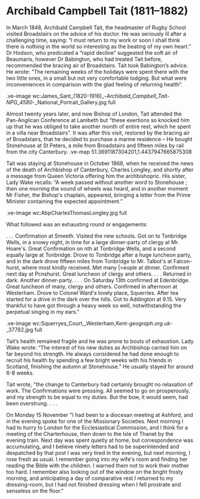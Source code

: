 # Archibald Campbell Tait (1811–1882)

In March 1848, Archibald Campbell Tait, the headmaster of Rugby School visited Broadstairs on the advice of his doctor. He was seriously ill after a challenging time, saying: “I must return to my work or soon I shall think there is nothing in the world so interesting as the beating of my own heart.” Dr Hodson, who predicated a “rapid decline” suggested the soft air of Beaumaris, however Dr Babington, who had treated Tait before, recommended the bracing air of Broadstairs. Tait took Babington’s advice. He wrote: “The remaining weeks of the holidays were spent there with the two little ones, in a small but not very comfortable lodging.  But what were inconveniences in comparison with the glad feeling of returning health”.

.ve-image wc:James_Sant_(1820-1916)_-_Archibald_Campbell_Tait_-_NPG_4580_-_National_Portrait_Gallery.jpg full

Almost twenty years later, and now Bishop of London, Tait attended the Pan-Anglican Conference at Lambeth but “these exertions so knocked him up that he was obliged to take another month of entire rest, which he spent in a villa near Broadstairs”. It was after this visit, restored by the bracing air of Broadstairs, that he decided to purchase a marine residence – He bought Stonehouse at St Peters, a mile from Broadstairs and fifteen miles by rail from the city Canterbury. 
.ve-map 51.3691187304201,1.4437947665875308

Tait was staying at Stonehouse in October 1868, when he received the news of the death of Archbishop of Canterbury, Charles Longley, and shortly after a message from Queen Victoria offering him the archbishopric. His sister, Lady Wake recalls: “A week passed without another word to Stonehouse ; then one morning the sound of wheels was heard, and in another moment Mr Fisher, the Bishop's chaplain, appeared, bringing a letter from the Prime Minister containing the expected appointment.”

.ve-image wc:AbpCharlesThomasLongley.jpg full

What followed was an exhausting round or engagements:

.  .  .  Confirmation  at  Smeeth.  Visited  the  new  schools.  Got on  to  Tonbridge  Wells,  in  a  snowy  night,  in  time  for  a  large dinner-party  of  clergy  at  Mr.  Hoare's.  Great  Confirmation  on nth  at  Tonbridge  Wells,  and  a  second  equally  large  at  Tonbridge. Drove  to  Tonbridge  after  a  huge  luncheon  party,  and  in  the  dark drove  fifteen  miles  from  Tonbridge  to  Mr.  Talbot's  at  Falcon- hurst,  where  most  kindly  received.  Met  many  |>eople  at  dinner. Confirmed  next  day  at  Pcnshurst.  Great  luncheon  of  clergy  and others.  .  .  .  Returned  in  dark.     Another  dinner-party.  .  .  .  On  Saturday  13th  confirmed  at  Edenbridge.  Great  luncheon  of  many, clergy  and  others.  Confirmed  in  afternoon  at  Westerham. Drove  to  Colonel  Ward's  lovely  place,  Squerries.  After  tea started  for  a  drive  in  the  dark  over  the  hills.  Got  to  Addington at  9.15.  Very  thankful  to  have  got  through  a  heavy  week  so well,  notwithstanding  the  perpetual  singing  in  my  ears."

.ve-image wc:Squerryes_Court,_Westerham,_Kent_-_geograph.org.uk_-_37782.jpg full


Tait’s health remained fragile and he was prone to bouts of exhaustion.  Lady Wake wrote: “The interest of his new duties as Archbishop carried him on far beyond his strength. He always considered he had done enough to recruit his health by spending a few bright weeks with his friends in Scotland, finishing the autumn at Stonehouse.” He usually stayed for around 6-8 weeks. 

Tait wrote,  "the  change  to  Canterbury  had  certainly brought  no  relaxation  of  work.  The  Confirmations  were  pressing. All  seemed  to  go  on  prosperously,  and  my  strength  to  be  equal to  my  duties.  But  the  bow,  it  would  seem,  had  been  overstrung. .  .  .  

On Monday 15 November  "I  had  been  to  a  diocesan meeting  at  Ashford,  and  in  the  evening  spoke  for  one  of  the Missionary  Societies.  Next  morning  I  had  to  hurry  to  London for  the  Ecclesiastical  Commission,  and  I  think  for  a  meeting  of the  Charterhouse,  then  down  to  the  Isle  of  Thanet  by  the  evening train.  Next  day  was  spent  quietly  at  home,  but correspondence  was  accumulating,  and  I  believe  ninety  letters had  to  be  superintended  and  despatched  by  that  post  I  was  very tired  in  the  evening,  but  next  morning, I  rose fresh  as  usual.  I  remember  going  into  my  wife's  room  and  finding  her  reading  the  Bible  with  the  children.  I  warned  them  not to  work  their  mother  too  hard.  I  remember  also  looking  out  of the  window  on  the  bright  frosty  morning,  and  anticipating  a  day of  comparative  rest  I  returned  to  my  dressing-room,  but  I  had not  finished  dressing  when  I  fell  prostrate  and  senseless  on  the floor."
